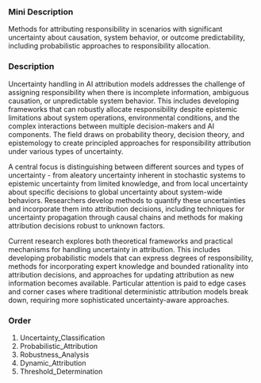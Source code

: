 ### Mini Description

Methods for attributing responsibility in scenarios with significant uncertainty about causation, system behavior, or outcome predictability, including probabilistic approaches to responsibility allocation.

### Description

Uncertainty handling in AI attribution models addresses the challenge of assigning responsibility when there is incomplete information, ambiguous causation, or unpredictable system behavior. This includes developing frameworks that can robustly allocate responsibility despite epistemic limitations about system operations, environmental conditions, and the complex interactions between multiple decision-makers and AI components. The field draws on probability theory, decision theory, and epistemology to create principled approaches for responsibility attribution under various types of uncertainty.

A central focus is distinguishing between different sources and types of uncertainty - from aleatory uncertainty inherent in stochastic systems to epistemic uncertainty from limited knowledge, and from local uncertainty about specific decisions to global uncertainty about system-wide behaviors. Researchers develop methods to quantify these uncertainties and incorporate them into attribution decisions, including techniques for uncertainty propagation through causal chains and methods for making attribution decisions robust to unknown factors.

Current research explores both theoretical frameworks and practical mechanisms for handling uncertainty in attribution. This includes developing probabilistic models that can express degrees of responsibility, methods for incorporating expert knowledge and bounded rationality into attribution decisions, and approaches for updating attribution as new information becomes available. Particular attention is paid to edge cases and corner cases where traditional deterministic attribution models break down, requiring more sophisticated uncertainty-aware approaches.

### Order

1. Uncertainty_Classification
2. Probabilistic_Attribution
3. Robustness_Analysis
4. Dynamic_Attribution
5. Threshold_Determination
